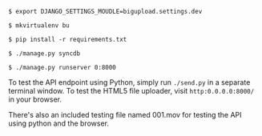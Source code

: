 `$ export DJANGO_SETTINGS_MOUDLE=bigupload.settings.dev`

`$ mkvirtualenv bu`

`$ pip install -r requirements.txt`

`$ ./manage.py syncdb`

`$ ./manage.py runserver 0:8000`

To test the API endpoint using Python, simply run `./send.py` in a separate terminal window.
To test the HTML5 file uploader, visit `http:0.0.0.0:8000/` in your browser.

There's also an included testing file named 001.mov for testing the API using python and the browser.